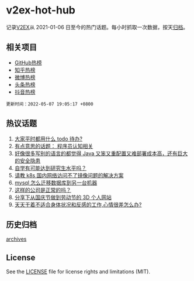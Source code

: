 # v2ex-hot-hub

 记录[V2EX](https://www.v2ex.com/)从 2021-01-06 日至今的热门话题。每小时抓取一次数据，按天[归档](archives)。
 
 ## 相关项目

- [GitHub热榜](https://github.com/snaildev/github-hot-hub)
- [知乎热榜](https://github.com/snaildev/zhihu-hot-hub)
- [微博热榜](https://github.com/snaildev/weibo-hot-hub)
- [头条热榜](https://github.com/snaildev/toutiao-hot-hub)
- [抖音热榜](https://github.com/snaildev/douyin-hot-hub)


 `更新时间：2022-05-07 19:05:17 +0800`

## 热议话题

1. [大家平时都用什么 todo 待办?](https://www.v2ex.com/t/851277)
1. [有点意思的话题： 程序员认知相关](https://www.v2ex.com/t/851284)
1. [好像很多写别的语言的都觉得 Java 又笨又重配置又难部署成本高，还有巨大的安全隐患](https://www.v2ex.com/t/851267)
1. [自学有可能达到研究生水平吗？](https://www.v2ex.com/t/851340)
1. [请教 k8s 国内网络访问不了镜像问题的解决方案](https://www.v2ex.com/t/851280)
1. [mysql 怎么迁移数据库到另一台机器](https://www.v2ex.com/t/851262)
1. [这样的公司是正常的吗？](https://www.v2ex.com/t/851279)
1. [分享下从国庆节做到劳动节的 3D 个人网站](https://www.v2ex.com/t/851221)
1. [天天干着不适合身体状况和反感的工作,心情很差怎么办?](https://www.v2ex.com/t/851315)

## 历史归档

[archives](archives)

## License

See the [LICENSE](LICENSE) file for license rights and limitations (MIT).
